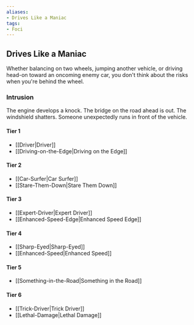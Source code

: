 ```yaml
---
aliases:
- Drives Like a Maniac
tags:
- Foci
---
```


  
## Drives Like a Maniac  
Whether balancing on two wheels, jumping another vehicle, or driving head-on toward an oncoming enemy car, you don't think about the risks when you're behind the wheel.  
 ### Intrusion  
The engine develops a knock. The bridge on the road ahead is out. The windshield shatters. Someone unexpectedly runs in front of the vehicle.   
#### Tier 1    
* [[Driver|Driver]]  
* [[Driving-on-the-Edge|Driving on the Edge]]  
#### Tier 2    
* [[Car-Surfer|Car Surfer]]  
* [[Stare-Them-Down|Stare Them Down]]  
#### Tier 3    
  - [[Expert-Driver|Expert Driver]]  
  - [[Enhanced-Speed-Edge|Enhanced Speed Edge]]  
#### Tier 4    
* [[Sharp-Eyed|Sharp-Eyed]]  
* [[Enhanced-Speed|Enhanced Speed]]  
#### Tier 5    
* [[Something-in-the-Road|Something in the Road]]  
#### Tier 6    
  - [[Trick-Driver|Trick Driver]]  
  - [[Lethal-Damage|Lethal Damage]]